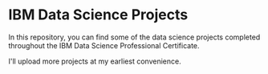 # IBM Data Science Projects

In this repository, you can find some of the data science projects completed throughout the IBM Data Science Professional Certificate.

I'll upload more projects at my earliest convenience. 
